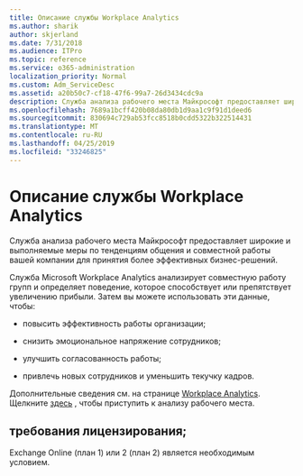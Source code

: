```yaml
---
title: Описание службы Workplace Analytics
ms.author: sharik
author: skjerland
ms.date: 7/31/2018
ms.audience: ITPro
ms.topic: reference
ms.service: o365-administration
localization_priority: Normal
ms.custom: Adm_ServiceDesc
ms.assetid: a20b50c7-cf18-47f6-99a7-26d3434cdc9a
description: Служба анализа рабочего места Майкрософт предоставляет широкие и выполняемые меры по тенденциям общения и совместной работы вашей компании для принятия более эффективных бизнес-решений.
ms.openlocfilehash: 7689a1bcff420b08da80db1d9aa1c9f91d1deed6
ms.sourcegitcommit: 830694c729ab53fcc8518b0cdd5322b322514431
ms.translationtype: MT
ms.contentlocale: ru-RU
ms.lasthandoff: 04/25/2019
ms.locfileid: "33246825"
---
```

# <a name="workplace-analytics-service-description"></a>Описание службы Workplace Analytics

Служба анализа рабочего места Майкрософт предоставляет широкие и выполняемые меры по тенденциям общения и совместной работы вашей компании для принятия более эффективных бизнес-решений.
  
Служба Microsoft Workplace Analytics анализирует совместную работу групп и определяет поведение, которое способствует или препятствует увеличению прибыли. Затем вы можете использовать эти данные, чтобы: 
  
- повысить эффективность работы организации;
    
- снизить эмоциональное напряжение сотрудников;
    
- улучшить согласованность работы;
    
- привлечь новых сотрудников и уменьшить текучку кадров.
    
Дополнительные сведения см. на странице [Workplace Analytics](https://go.microsoft.com/fwlink/?linkid=852492). Щелкните [здесь](https://docs.microsoft.com/en-us/workplace-analytics/overview/get-started) , чтобы приступить к анализу рабочего места. 
  
## <a name="licensing-requirements"></a>требования лицензирования;

Exchange Online (план 1) или 2 (план 2) является необходимым условием.